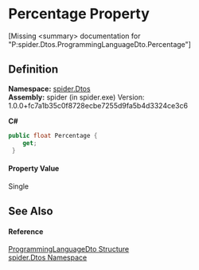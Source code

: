 # Percentage Property


\[Missing &lt;summary&gt; documentation for "P:spider.Dtos.ProgrammingLanguageDto.Percentage"\]



## Definition
**Namespace:** <a href="19de7109-d83e-67fe-ebfb-758ac19743f4">spider.Dtos</a>  
**Assembly:** spider (in spider.exe) Version: 1.0.0+fc7a1b35c0f8728ecbe7255d9fa5b4d3324ce3c6

**C#**
``` C#
public float Percentage {
	get;
 }
```



#### Property Value
Single

## See Also


#### Reference
<a href="b33e2502-928c-ce84-7fd4-d1f443714227">ProgrammingLanguageDto Structure</a>  
<a href="19de7109-d83e-67fe-ebfb-758ac19743f4">spider.Dtos Namespace</a>  
